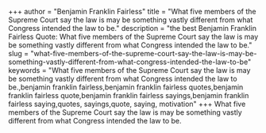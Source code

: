 +++
author = "Benjamin Franklin Fairless"
title = "What five members of the Supreme Court say the law is may be something vastly different from what Congress intended the law to be."
description = "the best Benjamin Franklin Fairless Quote: What five members of the Supreme Court say the law is may be something vastly different from what Congress intended the law to be."
slug = "what-five-members-of-the-supreme-court-say-the-law-is-may-be-something-vastly-different-from-what-congress-intended-the-law-to-be"
keywords = "What five members of the Supreme Court say the law is may be something vastly different from what Congress intended the law to be.,benjamin franklin fairless,benjamin franklin fairless quotes,benjamin franklin fairless quote,benjamin franklin fairless sayings,benjamin franklin fairless saying,quotes, sayings,quote, saying, motivation"
+++
What five members of the Supreme Court say the law is may be something vastly different from what Congress intended the law to be.

